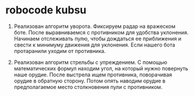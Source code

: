 # robocode kubsu
1) Реализован алгоритм уворота.
    Фиксируем радар на вражеском боте. После выравниваемся с противником для удобства уклонения. Начинаем отслеживать пулю, чтобы дождаться ее приближения и свести к минимуму движения для уклонения. Если нашего бота протаранили уходим от противника.

2) Реализован алгоритм стрельбы с упреждением.
    С помощью математических формул находим угол, на который нужно повернуть наше орудие. После выстрела ищем противника, поворачивая орудие в обратную сторону. Потом опять наводим орудие в предполагаемое место столкновения пули с противником.
